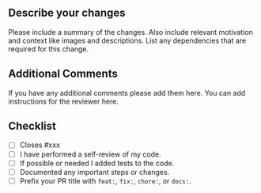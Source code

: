## Describe your changes

Please include a summary of the changes.
Also include relevant motivation and context like images and descriptions.
List any dependencies that are required for this change.

## Additional Comments

If you have any additional comments please add them here.
You can add instructions for the reviewer here.

## Checklist

- [ ] Closes #xxx
- [ ] I have performed a self-review of my code.
- [ ] If possible or needed I added tests to the code.
- [ ] Documented any important steps or changes.
- [ ] Prefix your PR title with `feat:`, `fix:`, `chore:`, or `docs:`.